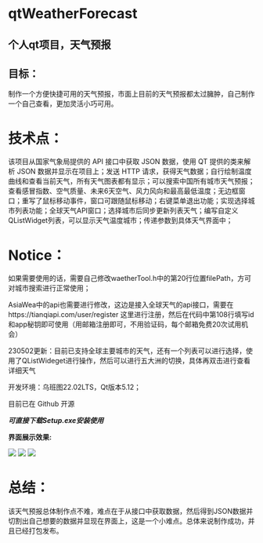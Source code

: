 # qtWeatherForecast
## 个人qt项目，天气预报

## 目标：
制作一个方便快捷可用的天气预报，市面上目前的天气预报都太过臃肿，自己制作一个自己查看，更加灵活小巧可用。

# 技术点：
该项目从国家气象局提供的 API  接口中获取 JSON  数据，使用 QT  提供的类来解析 JSON  数据并显示在项目上；发送 HTTP  请求，获得天气数据；自行绘制温度曲线和查看当前天气，所有天气图表都有显示；可以搜索中国所有城市天气预报；查看感冒指数、空气质量、未来6天空气、风力风向和最高最低温度；无边框窗口；重写了鼠标移动事件，窗口可跟随鼠标移动；右键菜单退出功能；实现选择城市列表功能；全球天气API窗口；选择城市后同步更新列表天气；编写自定义QListWidget列表，可以显示天气温度城市；传递参数到具体天气界面中；

# Notice：
如果需要使用的话，需要自己修改waetherTool.h中的第20行位置filePath，方可对城市搜索进行正常使用；

AsiaWea中的api也需要进行修改，这边是接入全球天气的api接口，需要在https://tianqiapi.com/user/register 这里进行注册，然后在代码中第108行填写id和app秘钥即可使用（用邮箱注册即可，不用验证码，每个邮箱免费20次试用机会）

230502更新：目前已支持全球主要城市的天气，还有一个列表可以进行选择，使用了QListWideget进行操作，然后可以进行五大洲的切换，具体再双击进行查看详细天气

开发环境：乌班图22.02LTS，Qt版本5.12；

目前已在 Github  开源

***可直接下载Setup.exe安装使用***

**界面展示效果:**

<img src="https://sszblog.oss-cn-shenzhen.aliyuncs.com/img/weather.png">

<img src="https://sszblog.oss-cn-shenzhen.aliyuncs.com/img/微信截图_20230603180123.png">

<img src="https://sszblog.oss-cn-shenzhen.aliyuncs.com/img/WorldWeaDetail.png">

# 总结：
该天气预报总体制作点不难，难点在于从接口中获取数据，然后得到JSON数据并切割出自己想要的数据并显现在界面上，这是一个小难点。总体来说制作成功，并且已经打包发布。
